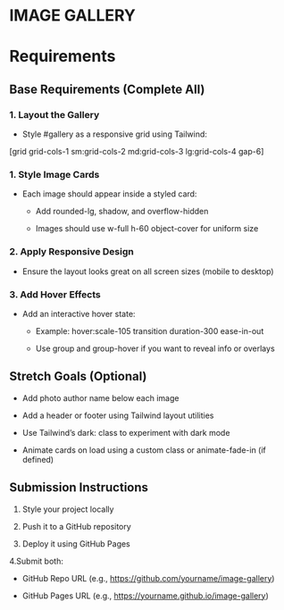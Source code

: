 # IMAGE GALLERY

# Requirements

## Base Requirements (Complete All)

### 1. Layout the Gallery

- Style #gallery as a responsive grid using Tailwind:

[grid grid-cols-1 sm:grid-cols-2 md:grid-cols-3 lg:grid-cols-4 gap-6]

### 1. Style Image Cards

- Each image should appear inside a styled card:

    - Add rounded-lg, shadow, and overflow-hidden

    - Images should use w-full h-60 object-cover for uniform size

### 2. Apply Responsive Design

- Ensure the layout looks great on all screen sizes (mobile to desktop)

### 3. Add Hover Effects

- Add an interactive hover state:

    - Example: hover:scale-105 transition duration-300 ease-in-out

    - Use group and group-hover if you want to reveal info or overlays

## Stretch Goals (Optional)

- Add photo author name below each image

- Add a header or footer using Tailwind layout utilities

- Use Tailwind’s dark: class to experiment with dark mode

- Animate cards on load using a custom class or animate-fade-in (if defined)

## Submission Instructions

1. Style your project locally

2. Push it to a GitHub repository

3. Deploy it using GitHub Pages

4.Submit both:

- GitHub Repo URL (e.g., https://github.com/yourname/image-gallery)

- GitHub Pages URL (e.g., https://yourname.github.io/image-gallery)
